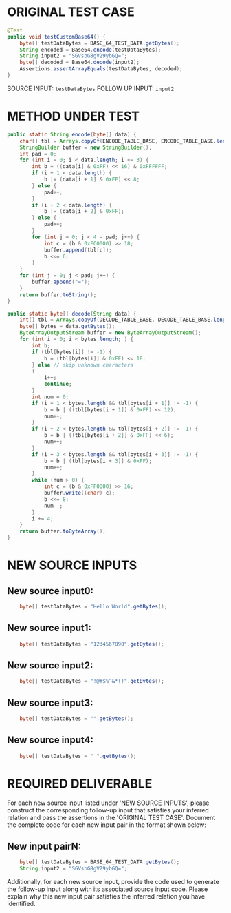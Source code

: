 # ORIGINAL TEST CASE
```java
@Test
public void testCustomBase64() {
    byte[] testDataBytes = BASE_64_TEST_DATA.getBytes();
    String encoded = Base64.encode(testDataBytes);
    String input2 = "SGVsbG8gV29ybGQ=";
    byte[] decoded = Base64.decode(input2);
    Assertions.assertArrayEquals(testDataBytes, decoded);
}

```
SOURCE INPUT: `testDataBytes`
FOLLOW UP INPUT: `input2`


# METHOD UNDER TEST
```java
public static String encode(byte[] data) {
    char[] tbl = Arrays.copyOf(ENCODE_TABLE_BASE, ENCODE_TABLE_BASE.length);
    StringBuilder buffer = new StringBuilder();
    int pad = 0;
    for (int i = 0; i < data.length; i += 3) {
        int b = ((data[i] & 0xFF) << 16) & 0xFFFFFF;
        if (i + 1 < data.length) {
            b |= (data[i + 1] & 0xFF) << 8;
        } else {
            pad++;
        }
        if (i + 2 < data.length) {
            b |= (data[i + 2] & 0xFF);
        } else {
            pad++;
        }
        for (int j = 0; j < 4 - pad; j++) {
            int c = (b & 0xFC0000) >> 18;
            buffer.append(tbl[c]);
            b <<= 6;
        }
    }
    for (int j = 0; j < pad; j++) {
        buffer.append("=");
    }
    return buffer.toString();
}

public static byte[] decode(String data) {
    int[] tbl = Arrays.copyOf(DECODE_TABLE_BASE, DECODE_TABLE_BASE.length);
    byte[] bytes = data.getBytes();
    ByteArrayOutputStream buffer = new ByteArrayOutputStream();
    for (int i = 0; i < bytes.length; ) {
        int b;
        if (tbl[bytes[i]] != -1) {
            b = (tbl[bytes[i]] & 0xFF) << 18;
        } else // skip unknown characters
        {
            i++;
            continue;
        }
        int num = 0;
        if (i + 1 < bytes.length && tbl[bytes[i + 1]] != -1) {
            b = b | ((tbl[bytes[i + 1]] & 0xFF) << 12);
            num++;
        }
        if (i + 2 < bytes.length && tbl[bytes[i + 2]] != -1) {
            b = b | ((tbl[bytes[i + 2]] & 0xFF) << 6);
            num++;
        }
        if (i + 3 < bytes.length && tbl[bytes[i + 3]] != -1) {
            b = b | (tbl[bytes[i + 3]] & 0xFF);
            num++;
        }
        while (num > 0) {
            int c = (b & 0xFF0000) >> 16;
            buffer.write((char) c);
            b <<= 8;
            num--;
        }
        i += 4;
    }
    return buffer.toByteArray();
}

```


# NEW SOURCE INPUTS
## New source input0:
```java
    byte[] testDataBytes = "Hello World".getBytes();
```

## New source input1:
```java
    byte[] testDataBytes = "1234567890".getBytes();
```

## New source input2:
```java
    byte[] testDataBytes = "!@#$%^&*()".getBytes();
```

## New source input3:
```java
    byte[] testDataBytes = "".getBytes();
```

## New source input4:
```java
    byte[] testDataBytes = " ".getBytes();
```



# REQUIRED DELIVERABLE
For each new source input listed under 'NEW SOURCE INPUTS', please construct the corresponding follow-up input that satisfies your inferred relation and pass the assertions in the 'ORIGINAL TEST CASE'. Document the complete code for each new input pair in the format shown below:
## New input pairN:
```java
    byte[] testDataBytes = BASE_64_TEST_DATA.getBytes();
    String input2 = "SGVsbG8gV29ybGQ=";
```

Additionally, for each new source input, provide the code used to generate the follow-up input along with its associated source input code. Please explain why this new input pair satisfies the inferred relation you have identified.